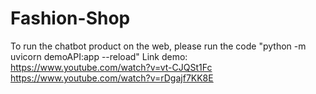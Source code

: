 # Fashion-Shop
To run the chatbot product on the web, please run the code "python -m uvicorn demoAPI:app --reload"
Link demo: https://www.youtube.com/watch?v=vt-CJQSt1Fc
https://www.youtube.com/watch?v=rDgajf7KK8E
